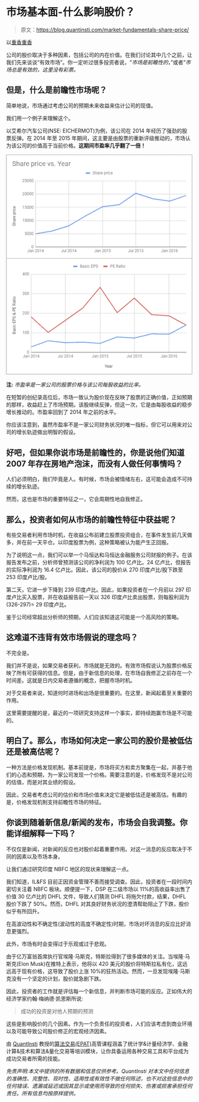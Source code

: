 # 市场基本面-什么影响股价？

> 原文：<https://blog.quantinsti.com/market-fundamentals-share-price/>

以[重香重香](https://www.linkedin.com/in/rekhit/)

公司的股价取决于多种因素，包括公司的内在价值。在我们讨论其中几个之前，让我们先来谈谈“有效市场”。你一定听过很多投资者说，“*市场是前瞻性的*，”或者“*市场总是有效的，这里没有彩票。*

## 但是，什么是前瞻性市场呢？

简单地说，市场通过考虑公司的预期未来收益来估计公司的现值。

我们用一个例子来理解这个。

以艾希尔汽车公司(NSE: EICHERMOT)为例，该公司在 2014 年经历了强劲的股票反弹。在 2014 年至 2015 年期间，这主要是由股票的重新评级推动的，市场认为该公司的价值高于当前价格。**这期间市盈率几乎翻了一倍！**

![Market fundamentals](img/32d2896e3ef9e44a4bbc41a9d9490460.png)

**注:** *市盈率是一家公司的股票价格与该公司每股收益的比率。*

在短暂的创纪录高位后，市场一致认为股价现在反映了股票的正确价值，正如预期的那样，收益赶上了市场预期。该股继续反弹，但这一次，它是由每股收益的稳步增长推动的。市盈率回到了 2014 年之前的水平。

你应该注意到，虽然市盈率不是一家公司财务状况的唯一指标，但它可以用来对公司的增长轨迹做出明智的假设。

## 好吧，但如果你说市场是前瞻性的，你是说他们知道 2007 年存在房地产泡沫，而没有人做任何事情吗？

人们必须明白，我们毕竟是人。有时候，市场会被情绪左右，这可能会造成不可持续的增长轨迹。

然而，这也是市场的重要特征之一，它会周期性地自我修正。

## 那么，投资者如何从市场的前瞻性特征中获益呢？

有些交易者利用市场时机，在收益公布前建立股票投资组合，在事件发生前几天做多，并在前一天平仓。以印度股票为例，这种策略被认为能产生正回报。

为了说明这一点，我们可以举一个马恒达和马恒达金融服务公司财报的例子。在该报告发布之前，分析师曾预测该公司的净利润为 100 亿卢比。24 亿卢比，但报告的实际净利润为 16.4 亿卢比。因此，该公司的股价从 270 印度卢比/股下跌至 253 印度卢比/股。

第二天，它进一步下降到 239 印度卢比。因此，如果投资者在一个月前以 297 印度卢比买入股票，并在收益报告前一天以 326 印度卢比卖出股票，则每股利润为(326-297)= 29 印度卢比。

鉴于公司经常超出分析师的预期，人们应该知道这可能是一个高风险的策略。

## 这难道不违背有效市场假说的理念吗？

不完全是。

我们并不是说，如果交易者获利，市场就是无效的。有效市场假说认为股票价格反映了所有可获得的信息。但是，由于新信息的处理，在市场自我修正之前存在一个时间差。这就是日内交易者遵循的概念，把握市场时机。

对于交易者来说，知道何时进场和出场是很重要的。在这里，新闻起着至关重要的作用。

这里需要提醒的是，最近的一项研究支持这样一个事实，即持续跑赢市场是不可能的。

## **明白了。那么，市场如何决定一家公司的股价是被低估还是被高估呢？**

一种方法是价格发现机制。基本前提是，市场将买方和卖方聚集在一起，并基于他们的心态和预期，为一家公司发现一个价格。需要注意的是，价格发现不是对公司的估值，而是对其业绩的假设。

因此，交易者考虑公司的估价和市场价值来决定它是被低估还是被高估。有趣的是，价格发现机制支持前瞻性市场的特征。

## 你谈到随着新信息/新闻的发布，市场会自我调整。你能详细解释一下吗？

不仅仅是新闻，对新闻的反应也对股价起着重要作用。对这一消息的反应取决于不同的因素以及市场本身。

让我们通过研究印度 NBFC 地区的现状来理解这一点。

我们知道，IL&FS 目前正因资金管理不善而接受调查。因此，投资者在一段时间内密切关注着 NBFC 板块。顺便提一下，DSP 在二级市场以 11%的高收益率出售了价值 30 亿卢比的 DHFL 文件，导致人们猜测 DHFL 将拖欠付款，结果，DHFL 股价下跌了 50%。然而，DHFL 对其良好财务状况的澄清帮助阻止了下跌，股价似乎有所回升。

在高波动性和不确定性(波动性的高度不确定性)时期，市场对坏消息的反应比好消息更强烈。

此外，市场有时会变得过于乐观或过于悲观。

由于亿万富翁首席执行官埃隆·马斯克，特斯拉得到了很多媒体的关注。当埃隆·马斯克(Elon Musk)在推特上表示，他将以 420 美元的股价将特斯拉私有化，这远远高于现有价格，这导致了股价上涨 10%的狂热活动。然而，一旦发现埃隆·马斯克没有一个坚定的计划，股价就急剧下跌。

因此，投资者的工作就是评估每一个新信息，并判断市场可能的反应。正如伟大的经济学家约翰·梅纳德·凯恩斯所说:

> 成功的投资是对他人预期的预测

这些是影响股价的几个因素。作为一个负责任的投资者，人们应该考虑到商业环境以及可能导致公司股价修正的宏观经济因素。

由 [QuantInsti](https://www.quantinsti.com/) 教授的[算法交易(EPAT)](https://www.quantinsti.com/epat/)高管课程涵盖了统计学&计量经济学、金融计算&技术和算法&量化交易等培训模块，让你具备运用各种交易工具和平台成为成功交易者所需的技能。

*免责声明:本文中提供的所有数据和信息仅供参考。QuantInsti 对本文中任何信息的准确性、完整性、现时性、适用性或有效性不做任何陈述，也不对这些信息中的任何错误、遗漏或延迟或因其显示或使用而导致的任何损失、伤害或损害承担任何责任。所有信息均按原样提供。*